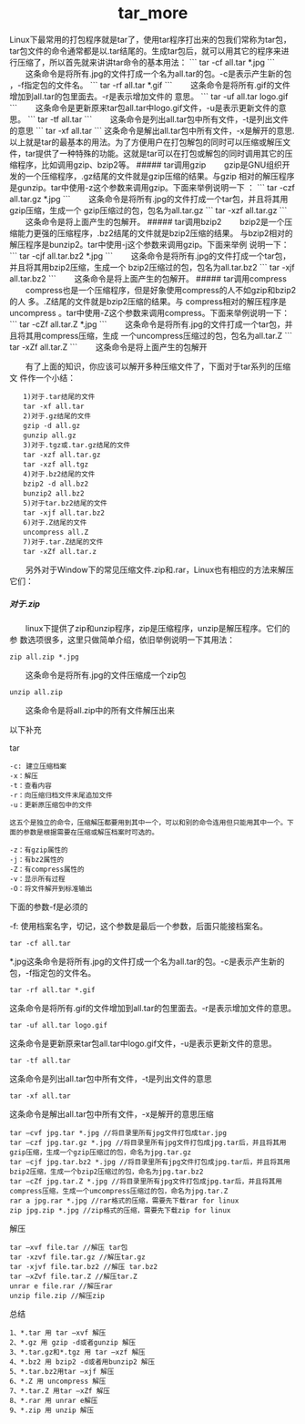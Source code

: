 <h1 align="center">tar_more</h1>
Linux下最常用的打包程序就是tar了，使用tar程序打出来的包我们常称为tar包，tar包文件的命令通常都是以.tar结尾的。生成tar包后，就可以用其它的程序来进
行压缩了，所以首先就来讲讲tar命令的基本用法：
```
tar -cf all.tar *.jpg
```
　　这条命令是将所有.jpg的文件打成一个名为all.tar的包。-c是表示产生新的包
，-f指定包的文件名。
```
tar -rf all.tar *.gif
```
　　这条命令是将所有.gif的文件增加到all.tar的包里面去。-r是表示增加文件的
意思。
```
tar -uf all.tar logo.gif
```
　　这条命令是更新原来tar包all.tar中logo.gif文件，-u是表示更新文件的意思。
```
tar -tf all.tar
```
　　这条命令是列出all.tar包中所有文件，-t是列出文件的意思
```
tar -xf all.tar
```
这条命令是解出all.tar包中所有文件，-x是解开的意思.
以上就是tar的最基本的用法。为了方便用户在打包解包的同时可以压缩或解压文件，tar提供了一种特殊的功能。这就是tar可以在打包或解包的同时调用其它的压缩程序，比如调用gzip、bzip2等。
##### tar调用gzip
　　gzip是GNU组织开发的一个压缩程序，.gz结尾的文件就是gzip压缩的结果。与gzip
相对的解压程序是gunzip。tar中使用-z这个参数来调用gzip。下面来举例说明一下
：
```
tar -czf all.tar.gz *.jpg
```
　　这条命令是将所有.jpg的文件打成一个tar包，并且将其用gzip压缩，生成一个
gzip压缩过的包，包名为all.tar.gz
```
tar -xzf all.tar.gz
```
　　这条命令是将上面产生的包解开。
##### tar调用bzip2
　　bzip2是一个压缩能力更强的压缩程序，.bz2结尾的文件就是bzip2压缩的结果。
与bzip2相对的解压程序是bunzip2。tar中使用-j这个参数来调用gzip。下面来举例
说明一下：
```
tar -cjf all.tar.bz2 *.jpg
```
　　这条命令是将所有.jpg的文件打成一个tar包，并且将其用bzip2压缩，生成一个
bzip2压缩过的包，包名为all.tar.bz2
```
tar -xjf all.tar.bz2
```
　　这条命令是将上面产生的包解开。
##### tar调用compress
　　compress也是一个压缩程序，但是好象使用compress的人不如gzip和bzip2的人
多。.Z结尾的文件就是bzip2压缩的结果。与 compress相对的解压程序是uncompress
。tar中使用-Z这个参数来调用compress。下面来举例说明一下：
```
tar -cZf all.tar.Z *.jpg
```
　　这条命令是将所有.jpg的文件打成一个tar包，并且将其用compress压缩，生成
一个uncompress压缩过的包，包名为all.tar.Z
```
tar -xZf all.tar.Z
```
　　这条命令是将上面产生的包解开

　　有了上面的知识，你应该可以解开多种压缩文件了，下面对于tar系列的压缩文
件作一个小结：
```
　　1)对于.tar结尾的文件
　　tar -xf all.tar
　　2)对于.gz结尾的文件
　　gzip -d all.gz
　　gunzip all.gz
　　3)对于.tgz或.tar.gz结尾的文件
　　tar -xzf all.tar.gz
　　tar -xzf all.tgz
　　4)对于.bz2结尾的文件
　　bzip2 -d all.bz2
　　bunzip2 all.bz2
　　5)对于tar.bz2结尾的文件
　　tar -xjf all.tar.bz2
　　6)对于.Z结尾的文件
　　uncompress all.Z
　　7)对于.tar.Z结尾的文件
　　tar -xZf all.tar.z
```
　　另外对于Window下的常见压缩文件.zip和.rar，Linux也有相应的方法来解压它们：
##### 对于.zip
　　linux下提供了zip和unzip程序，zip是压缩程序，unzip是解压程序。它们的参
数选项很多，这里只做简单介绍，依旧举例说明一下其用法：
```
zip all.zip *.jpg
```
　　这条命令是将所有.jpg的文件压缩成一个zip包
```
unzip all.zip
```
　　这条命令是将all.zip中的所有文件解压出来



以下补充

tar
```
-c: 建立压缩档案
-x：解压
-t：查看内容
-r：向压缩归档文件末尾追加文件
-u：更新原压缩包中的文件

这五个是独立的命令，压缩解压都要用到其中一个，可以和别的命令连用但只能用其中一个。下面的参数是根据需要在压缩或解压档案时可选的。

-z：有gzip属性的
-j：有bz2属性的
-Z：有compress属性的
-v：显示所有过程
-O：将文件解开到标准输出
```
下面的参数-f是必须的

-f: 使用档案名字，切记，这个参数是最后一个参数，后面只能接档案名。
```
tar -cf all.tar
```
*.jpg这条命令是将所有.jpg的文件打成一个名为all.tar的包。-c是表示产生新的包，-f指定包的文件名。
```
tar -rf all.tar *.gif
```
这条命令是将所有.gif的文件增加到all.tar的包里面去。-r是表示增加文件的意思。
```
tar -uf all.tar logo.gif
```
这条命令是更新原来tar包all.tar中logo.gif文件，-u是表示更新文件的意思。
```
tar -tf all.tar
```
这条命令是列出all.tar包中所有文件，-t是列出文件的意思
```
tar -xf all.tar
```
这条命令是解出all.tar包中所有文件，-x是解开的意思压缩
```
tar –cvf jpg.tar *.jpg //将目录里所有jpg文件打包成tar.jpg
tar –czf jpg.tar.gz *.jpg //将目录里所有jpg文件打包成jpg.tar后，并且将其用gzip压缩，生成一个gzip压缩过的包，命名为jpg.tar.gz
tar –cjf jpg.tar.bz2 *.jpg //将目录里所有jpg文件打包成jpg.tar后，并且将其用bzip2压缩，生成一个bzip2压缩过的包，命名为jpg.tar.bz2
tar –cZf jpg.tar.Z *.jpg //将目录里所有jpg文件打包成jpg.tar后，并且将其用compress压缩，生成一个umcompress压缩过的包，命名为jpg.tar.Z
rar a jpg.rar *.jpg //rar格式的压缩，需要先下载rar for linux
zip jpg.zip *.jpg //zip格式的压缩，需要先下载zip for linux
```
解压
```
tar –xvf file.tar //解压 tar包
tar -xzvf file.tar.gz //解压tar.gz
tar -xjvf file.tar.bz2 //解压 tar.bz2
tar –xZvf file.tar.Z //解压tar.Z
unrar e file.rar //解压rar
unzip file.zip //解压zip
```
总结
```
1、*.tar 用 tar –xvf 解压
2、*.gz 用 gzip -d或者gunzip 解压
3、*.tar.gz和*.tgz 用 tar –xzf 解压
4、*.bz2 用 bzip2 -d或者用bunzip2 解压
5、*.tar.bz2用tar –xjf 解压
6、*.Z 用 uncompress 解压
7、*.tar.Z 用tar –xZf 解压
8、*.rar 用 unrar e解压
9、*.zip 用 unzip 解压
```